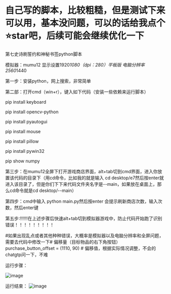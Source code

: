 # 自己写的脚本，比较粗糙，但是测试下来可以用，基本没问题，可以的话给我点个⭐star吧，后续可能会继续优化一下


第七史诗刷誓约和神秘书签python脚本


模拟器：mumu12    显示设置1920*1080（dpi：280）平板版  电脑分辨率2560*1440


第一步：安装python，网上搜索，非常简单


第二部：打开cmd（win+r），键入如下代码（安装一些依赖来运行脚本）


pip install keyboard


pip install opencv-python


pip install pyautogui


pip install mouse


pip install pillow


pip install pywin32


pip show numpy


第三步：在mumu12全屏下打开游戏商店界面，alt+tab切到cmd界面，进入你放置该代码的目录下（用cd命令，比如我的就是输入 cd desktop/e7然后按enter就进入该目录了，但是你们下下来代码文件夹名字是--main，如果放在桌面上，那么cd命令就是cd desktop/--main）


第四步：cmd中输入 python main.py然后按enter     会提示刷新商店次数，输入次数，然后enter键


第五步:!!!!!!在上述步骤后快速alt+tab切到模拟器游戏中，防止代码开始跑了识别错误！！！！！！！！！


#如果出现乱点或者其他种种错误，大概率是模拟器以及电脑分辨率和全屏问题，需要去代码中修改一下# 偏移量（目标物品的右下角按钮）purchase_button_offset = (1110, 90)  # 偏移值，根据实际情况调整，不会的chatgtp问一下，不难


运行步骤：

![image](https://github.com/user-attachments/assets/bcfb5774-9d48-4b4a-b3d7-08b3d5a57ecf)

运行结束：
![image](https://github.com/user-attachments/assets/14718d61-3bae-4a0d-9c1b-a42478a5488a)
